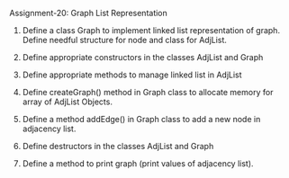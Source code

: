 Assignment-20: Graph List Representation

1. Define a class Graph to implement linked list representation of graph. Define needful structure for node and class for AdjList.

2. Define appropriate constructors in the classes AdjList and Graph

3. Define appropriate methods to manage linked list in AdjList

4. Define createGraph() method in Graph class to allocate memory for array of AdjList Objects.

5. Define a method addEdge() in Graph class to add a new node in adjacency list.

6. Define destructors in the classes AdjList and Graph

7. Define a method to print graph (print values of adjacency list).
